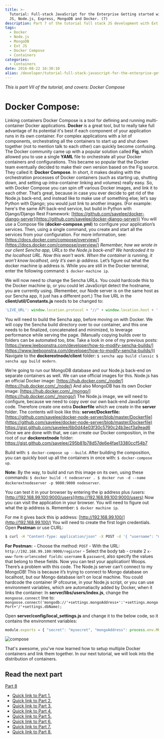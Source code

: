 ```yaml
---
title: >-
  Tutorial: Full-stack JavaScript for the Enterprise Getting started with: Ext
  JS, Node.js, Express, MongoDB and Docker. (7)
description: Part 7 of the tutorial full stack JS development with Ext JS, Node.js, MongoDB and Docker
tags:
  - Docker
  - Node.js
  - MongoDB
  - Ext JS
  - Docker Compose
  - Containers
categories:
  - Containers
date: 2016-08-22 16:30:10
alias: /developer/tutorial-full-stack-javascript-for-the-enterprise-getting-started-with-ext-js-node-js-express-mongodb-and-docker-7/
---
```


_This is part VII of the tutorial, and covers: Docker Compose_ 

<!--more-->

# Docker Compose: 

Linking containers Docker Compose is a tool for defining and running multi-container Docker applications. **Docker** is a great tool, but to really take full advantage of its potential it's best if each component of your application runs in its own container. For complex applications with a lot of components, orchestrating all the containers to start up and shut down together (not to mention talk to each other) can quickly become confusing. The Docker community came up with a popular solution called **Fig**, which allowed you to use a single **YAML** file to orchestrate all your Docker containers and configurations. This became so popular that the Docker team eventually decided to make their own version based on the Fig source. They called it: **Docker Compose**. In short, it makes dealing with the orchestration processes of Docker containers (such as starting up, shutting down, and setting up intra-container linking and volumes) really easy. So, with Docker Compose you can spin off various Docker images, and link it to each other. That’s great, because in case you ever decide to get rid of the Node.js back-end, and instead like to make use of something else; let’s say Python with Django; you would just link to another images. (For example: here's the same API back-end service, but build in Python with Django/Django Rest Framework: [https://github.com/savelee/docker-django-server](https://github.com/savelee/docker-django-server)) You will use a Compose file (**docker-compose.yml**) to configure your application’s services. Then, using a single command, you create and start all the services from your configuration. For more information, see: [https://docs.docker.com/compose/overview/](https://docs.docker.com/compose/overview/) _Remember, how we wrote in our client Sencha app, URLs to the Node.js back-end? We hardcoded it to the localhost URL. Now this won’t work. When the container is running, it won’t know localhost, only it’s own ip address._ Let’s figure out what the docker machine ip address is. While you are still in the Docker terminal, enter the following command: `$ docker-machine ip`. 

We will now need to change the Sencha URLs. You could hardcode this to the Docker machine ip, or you could let JavaScript detect the hostname, you are currently using. (Remember, our Node server is on the same host as our Sencha app, it just has a different port.) The live URL in the **client/util/Constants.js** needs to be changed to:

``` JavaScript
'LIVE_URL': window.location.protocol + "//" + window.location.host + ':9000',
```

You will need to build the Sencha app, before moving on with Docker. We will copy the Sencha build directory over to our container, and this one needs to be finalized, concatenated and minimized, to leverage performance while serving the page. (Manually copying builds over to folders can be automated too, btw. Take a look in one of my previous posts: [https://www.leeboonstra.com/developer/how-to-modify-sencha-builds/](https://www.leeboonstra.com/developer/how-to-modify-sencha-builds/)) Navigate to the **dockerextnode/client** folder: `$ sencha app build classic $ sencha app build modern`. 

We’re going to run our MongoDB database and our Node.js back-end on separate containers as well. We can use official images for this. Node.js has an official Docker image: [https://hub.docker.com/_/node/](https://hub.docker.com/_/node/) And also MongoDB has its own Docker image: [https://hub.docker.com/_/mongo/](https://hub.docker.com/_/mongo/) The Node.js image, we will need to configure, because we need to copy over our own back-end JavaScript code. Therefore create one extra **Dockerfile** which we create in the **server** folder. The contents will look like this: **server/Dockerfile:** [https://github.com/savelee/docker-node-server/blob/master/Dockerfile](https://github.com/savelee/docker-node-server/blob/master/Dockerfile) https://gist.github.com/savelee/6b0d44e03f30c5790c24b3ecf3a9ead6 Once we are done with that, we can create our Docker composition, in the root of our **dockerextnode** folder: https://gist.github.com/savelee/295b81b78d57de6e4fae13380ccf54b7

Build with: `$ docker-compose up --build`. 
After building the composition, you can quickly boot up all the containers in once with: `$ docker-compose up`. 

**Note:** By the way, to build and run this image on its own, using these commands: `$ docker build -t nodeserver . $ docker run -d --name dockerextnodeserver -p 9000:9000 nodeserver`. 

You can test it in your browser by entering the ip address plus /users: [http://192.168.99.100:9000/users](http://192.168.99.100:9000/users) Now you can visit the application in your browser. You will need to figure out what the ip address is. Remember: `$ docker machine ip`. 

For me it gives back this ip address: [http://192.168.99.100/](http://192.168.99.100/) You will need to create the first login credentials. Open **Postman** or use CURL: 

``` bash
$ curl -H "Content-Type: application/json" -X POST -d '{ "username": "myusername", "password": "mypassword" }' http://192.168.99.100:9000/register
``` 

**For Postman:** - Choose the method: `POST` - With the URL: `http://192.168.99.100:9000/register` - Select the body tab - create 2 `x-www-form-urlencoded fields`: `username` & `password`, also specify the values that belong to these fields. Now you can test your application! Woops. There’s a problem with this code. The Node.js server can’t connect to my MongoDB! This is because it’s trying to connect to Mongo database on localhost, but our Mongo database isn’t on local machine. You could hardcode the container IP ofcourse, in your Node.js script, or you can use environment variables, which are automatiaclly added by Docker, when it links the container: In **server/libs/users/index.js**, change the `mongoose.connect` line to: `mongoose.connect('mongodb://'+settings.mongoAddress+':'+settings.mongoPort+'/'+settings.dbName);` 

Open **server/config/local_settings.js** and change it to the below code, so it contains the environment variables: 

``` JavaScript 
module.exports = { "secret": "mysecret", "mongoAddress": process.env.MONGO_PORT_27017_TCP_ADDR || 'localhost', "mongoPort": process.env.MONGO_PORT_27017_TCP_PORT || 27017, "dbName": 'dockerextnode' } 
``` 

![compose](/images/compose-500x494.png)

That's awesome, you've now learned how to setup multiple Docker containers and link them together. In our next tutorial, we will look into the distribution of containers. 

## Read the next part 

[Part 8](/Containers/tutorial-full-stack-javascript-for-the-enterprise-getting-started-with-ext-js-node-js-express-mongodb-and-docker-8/)

*   [Quick link to Part 1.](/Containers/tutorial-full-stack-javascript-for-the-enterprise-getting-started-with-ext-js-node-js-express-mongodb-and-docker-1)
*   [Quick link to Part 2.](/Containers/tutorial-full-stack-javascript-for-the-enterprise-getting-started-with-ext-js-node-js-express-mongodb-and-docker-2)
*   [Quick link to Part 3.](/Containers/tutorial-full-stack-javascript-for-the-enterprise-getting-started-with-ext-js-node-js-express-mongodb-and-docker-3)
*   [Quick link to Part 4.](/Containers/tutorial-full-stack-javascript-for-the-enterprise-getting-started-with-ext-js-node-js-express-mongodb-and-docker-4)
*   [Quick link to Part 5.](/Containers/tutorial-full-stack-javascript-for-the-enterprise-getting-started-with-ext-js-node-js-express-mongodb-and-docker-5)
*   [Quick link to Part 6.](/Containers/tutorial-full-stack-javascript-for-the-enterprise-getting-started-with-ext-js-node-js-express-mongodb-and-docker-6)
*   [Quick link to Part 7.](/Containers/tutorial-full-stack-javascript-for-the-enterprise-getting-started-with-ext-js-node-js-express-mongodb-and-docker-7)
*   [Quick link to Part 8.](/Containers/tutorial-full-stack-javascript-for-the-enterprise-getting-started-with-ext-js-node-js-express-mongodb-and-docker-8)